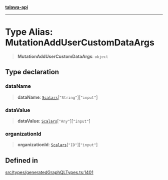 [**talawa-api**](../../../README.md)

***

# Type Alias: MutationAddUserCustomDataArgs

> **MutationAddUserCustomDataArgs**: `object`

## Type declaration

### dataName

> **dataName**: [`Scalars`](Scalars.md)\[`"String"`\]\[`"input"`\]

### dataValue

> **dataValue**: [`Scalars`](Scalars.md)\[`"Any"`\]\[`"input"`\]

### organizationId

> **organizationId**: [`Scalars`](Scalars.md)\[`"ID"`\]\[`"input"`\]

## Defined in

[src/types/generatedGraphQLTypes.ts:1401](https://github.com/Suyash878/talawa-api/blob/f376d03c37e9acd046e7cc983947432c95f74442/src/types/generatedGraphQLTypes.ts#L1401)
